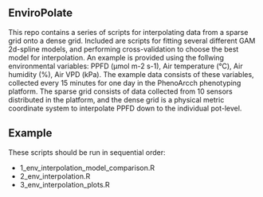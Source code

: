 ## EnviroPolate

This repo contains a series of scripts for interpolating data from a sparse grid onto a dense grid. Included are scripts for fitting several different GAM 2d-spline models, and performing cross-validation to choose the best model for interpolation. An example is provided using the follwing environmental variables: PPFD (µmol m-2 s-1), Air temperature (°C), Air humidity (%), Air VPD (kPa). The example data consists of these variables, collected every 15 minutes for one day in the PhenoArcch phenotyping platform. The sparse grid consists of data collected from 10 sensors distributed in the platform, and the dense grid is a physical metric coordinate system to interpolate PPFD down to the individual pot-level. 

## Example

These scripts should be run in sequential order:

* 1_env_interpolation_model_comparison.R
* 2_env_interpolation.R
* 3_env_interpolation_plots.R